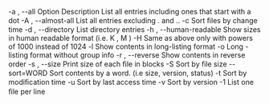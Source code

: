 -a , --all
Option
Description
List all entries including ones that start with a dot
-A , --almost-all List all entries excluding . and ..
-c Sort ﬁles by change time
-d , --directory List directory entries
-h , --human-readable Show sizes in human readable format (i.e. K , M )
-H Same as above only with powers of 1000 instead of 1024
-l Show contents in long-listing format
-o Long -listing format without group info
-r , --reverse Show contents in reverse order
-s , --size Print size of each ﬁle in blocks
-S Sort by ﬁle size
--sort=WORD Sort contents by a word. (i.e size, version, status)
-t Sort by modiﬁcation time
-u Sort by last access time
-v Sort by version
-1 List one ﬁle per line
